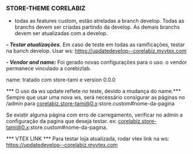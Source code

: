 ### STORE-THEME CORELABIZ ###

- todas as features custom, estão atreladas a branch develop.
Todas as branchs devem ser criadas partindo da develop.
As demais branchs devem ser atualizadas com a develop.

***- Testar atualizações.***
Em caso de teste em todas as ramificações, testar na banch develop.
Usar ws: https://updatedevelop--corelabiz.myvtex.com

***- Vendor and name:***
Foi gerado novas configurações para o uso.
o vendor permanece vinculado a corebizlab.

name: tratado com store-tami e version 0.0.0

*** O uso da ws update reflete no teste, devido a mudança do name.***
Sempre que usar uma nova ws, será necessário consigurar as páginas
no /admin para corelabiz.store-tami@0.x:store.custom#nome-da-pagina

Se existir alguma página com erro de carregamento, verificar no admin a configuração
da pagina que deseja testar.
ex: corelabiz.store-tami@0.x:store.custom#nome-da-pagina.

*** VTEX LINK ***
Para testar loja atualizada, rodar vtex link na ws: https://updatedevelop--corelabiz.myvtex.com